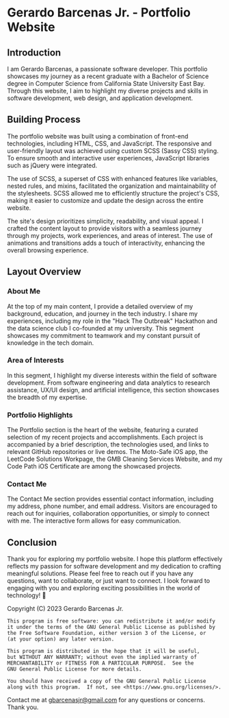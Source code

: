 # Gerardo Barcenas Jr. - Portfolio Website

## Introduction

I am Gerardo Barcenas, a passionate software developer. This portfolio showcases my journey as a recent graduate with a Bachelor of Science degree in Computer Science from California State University East Bay. Through this website, I aim to highlight my diverse projects and skills in software development, web design, and application development.

## Building Process

The portfolio website was built using a combination of front-end technologies, including HTML, CSS, and JavaScript. The responsive and user-friendly layout was achieved using custom SCSS (Sassy CSS) styling. To ensure smooth and interactive user experiences, JavaScript libraries such as jQuery were integrated.

The use of SCSS, a superset of CSS with enhanced features like variables, nested rules, and mixins, facilitated the organization and maintainability of the stylesheets. SCSS allowed me to efficiently structure the project's CSS, making it easier to customize and update the design across the entire website.

The site's design prioritizes simplicity, readability, and visual appeal. I crafted the content layout to provide visitors with a seamless journey through my projects, work experiences, and areas of interest. The use of animations and transitions adds a touch of interactivity, enhancing the overall browsing experience.

## Layout Overview

### About Me

At the top of my main content, I provide a detailed overview of my background, education, and journey in the tech industry. I share my experiences, including my role in the "Hack The Outbreak" Hackathon and the data science club I co-founded at my university. This segment showcases my commitment to teamwork and my constant pursuit of knowledge in the tech domain.

### Area of Interests

In this segment, I highlight my diverse interests within the field of software development. From software engineering and data analytics to research assistance, UX/UI design, and artificial intelligence, this section showcases the breadth of my expertise.

### Portfolio Highlights

The Portfolio section is the heart of the website, featuring a curated selection of my recent projects and accomplishments. Each project is accompanied by a brief description, the technologies used, and links to relevant GitHub repositories or live demos. The Moto-Safe iOS app, the LeetCode Solutions Workpage, the GMB Cleaning Services Website, and my Code Path iOS Certificate are among the showcased projects.


### Contact Me

The Contact Me section provides essential contact information, including my address, phone number, and email address. Visitors are encouraged to reach out for inquiries, collaboration opportunities, or simply to connect with me. The interactive form allows for easy communication.

## Conclusion

Thank you for exploring my portfolio website. I hope this platform effectively reflects my passion for software development and my dedication to crafting meaningful solutions. Please feel free to reach out if you have any questions, want to collaborate, or just want to connect. I look forward to engaging with you and exploring exciting possibilities in the world of technology! 🚀


Copyright (C) 2023  Gerardo Barcenas Jr.

    This program is free software: you can redistribute it and/or modify
    it under the terms of the GNU General Public License as published by
    the Free Software Foundation, either version 3 of the License, or
    (at your option) any later version.

    This program is distributed in the hope that it will be useful,
    but WITHOUT ANY WARRANTY; without even the implied warranty of
    MERCHANTABILITY or FITNESS FOR A PARTICULAR PURPOSE.  See the
    GNU General Public License for more details.

    You should have received a copy of the GNU General Public License
    along with this program.  If not, see <https://www.gnu.org/licenses/>.

Contact me at gbarcenasjr@gmail.com for any questions or concerns.
Thank you.
